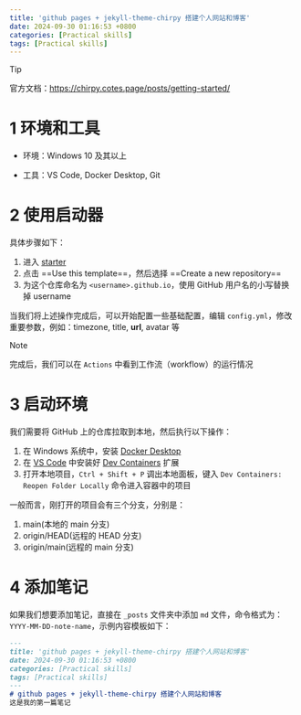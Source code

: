 ```yaml
---
title: 'github pages + jekyll-theme-chirpy 搭建个人网站和博客'
date: 2024-09-30 01:16:53 +0800
categories: [Practical skills]
tags: [Practical skills]
---
```


> [!tip]
>
> 官方文档：https://chirpy.cotes.page/posts/getting-started/

# 1 环境和工具

- 环境：Windows 10 及其以上

- 工具：VS Code, Docker Desktop, Git



# 2 使用启动器

具体步骤如下：

1. 进入 [starter](https://github.com/cotes2020/chirpy-starter)
2. 点击 ==Use this template==，然后选择 ==Create a new repository==
3. 为这个仓库命名为 `<username>.github.io`，使用 GitHub 用户名的小写替换掉 username

当我们将上述操作完成后，可以开始配置一些基础配置，编辑 `config.yml`，修改重要参数，例如：timezone, title, **url**, avatar 等



> [!note]
>
> 完成后，我们可以在 `Actions` 中看到工作流（workflow）的运行情况



# 3 启动环境

我们需要将 GitHub 上的仓库拉取到本地，然后执行以下操作：

1. 在 Windows 系统中，安装 [Docker Desktop](https://www.docker.com/products/docker-desktop/)
2. 在 [VS Code](https://code.visualstudio.com/) 中安装好 [Dev Containers](https://marketplace.visualstudio.com/items?itemName=ms-vscode-remote.remote-containers) 扩展
3. 打开本地项目，`Ctrl + Shift + P` 调出本地面板，键入 `Dev Containers: Reopen Folder Locally` 命令进入容器中的项目

一般而言，刚打开的项目会有三个分支，分别是：

1. main(本地的 main 分支)
2. origin/HEAD(远程的 HEAD 分支)
3. origin/main(远程的 main 分支)



# 4 添加笔记

如果我们想要添加笔记，直接在 `_posts` 文件夹中添加 `md` 文件，命令格式为： `YYYY-MM-DD-note-name`，示例内容模板如下：

```markdown
---
title: 'github pages + jekyll-theme-chirpy 搭建个人网站和博客'
date: 2024-09-30 01:16:53 +0800
categories: [Practical skills]
tags: [Practical skills]
---
# github pages + jekyll-theme-chirpy 搭建个人网站和博客
这是我的第一篇笔记
```
